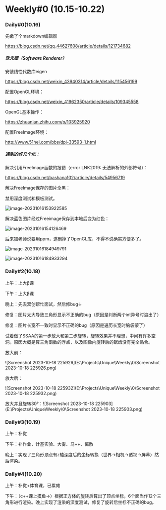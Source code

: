# Weekly#0 (10.15-10.22)

### Daily#0(10.16)

先嫩了个markdown编辑器

https://blog.csdn.net/qq_44627608/article/details/121734682

##### 软光栅（Software Renderer）

安装线性代数库eigen

https://blog.csdn.net/weixin_43940314/article/details/115456199

配置OpenGL环境：

https://blog.csdn.net/weixin_41962350/article/details/109345558

OpenGL基本操作：

https://zhuanlan.zhihu.com/p/103925920

配置FreeImage环境：

http://www.51hei.com/bbs/dpj-33593-1.html

##### 遇到的好几个坑：

解决引用FreeImage函数的报错（error LNK2019: 无法解析的外部符号）：

https://blog.csdn.net/bashana102/article/details/54956719

解决FreeImage保存的图片全黑：

禁用深度测试和模板测试。

![image-20231016153922585](C:\Users\Deli\AppData\Roaming\Typora\typora-user-images\image-20231016153922585.png)

解决蓝色图片经过Freeimage保存到本地后变为红色：

![image-20231016154126469](C:\Users\Deli\AppData\Roaming\Typora\typora-user-images\image-20231016154126469.png)

后来猥老师说要用ppm，遂删掉了OpenGL库，不得不说确实方便多了。

![image-20231016184949791](C:\Users\Deli\AppData\Roaming\Typora\typora-user-images\image-20231016184949791.png)

![image-20231016184933294](C:\Users\Deli\AppData\Roaming\Typora\typora-user-images\image-20231016184933294.png)



### Daily#2(10.18)

上午：上大β课

下午：上大β课

晚上：先去双创帮忙面试，然后修bug↓

​	修复：图片太大导致三角形显示不正确的bug（原因是判断两个int异号时溢出了）

​	修复：图片长宽不一致时显示不正确的bug（原因是遍历长宽时脑袋蒙了）

​	试着做了SSAA的第一步放大和第二步旋转，旋转效果并不理想，中间有许多空洞。原因大概是算三角函数的浮点，以及图像内旋转后的锯齿没有完全贴合。

放大前：

![Screenshot 2023-10-18 225926](E:\Projects\Unique\Weekly\0\Screenshot 2023-10-18 225926.png)

放大后：

![Screenshot 2023-10-18 225932](E:\Projects\Unique\Weekly\0\Screenshot 2023-10-18 225932.png)

放大并且旋转30°：![Screenshot 2023-10-18 225903](E:\Projects\Unique\Weekly\0\Screenshot 2023-10-18 225903.png)



### Daily#3(10.19)

上午：补觉

下午：补作业，计基实验、大雾、马++、离散

晚上：实现了三角形顶点有z轴深度后的坐标转换（世界→相机→透视→屏幕）然后渲染。



### Daily#4(10.20)

上午：补觉+体育课，已累瘫

下午：（c++课上摸鱼→）根据正方体的旋转后算出了顶点坐标，6个面当作12个三角形进行渲染。晚上实现了渲染的深度测试，修复了旋转后坐标不正确的bug。

